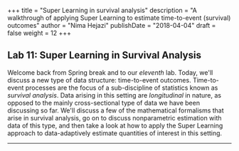 +++
title = "Super Learning in survival analysis"
description = "A walkthrough of applying Super Learning to estimate time-to-event (survival) outcomes"
author = "Nima Hejazi"
publishDate = "2018-04-04"
draft = false
weight = 12
+++

## Lab 11: Super Learning in Survival Analysis

Welcome back from Spring break and to our _eleventh_ lab. Today, we'll discuss a
new type of data structure: time-to-event outcomes. Time-to-event processes are
the focus of a sub-discipline of statistics known as _survival analysis_. Data
arising in this setting are _longitudinal_ in nature, as opposed to the mainly
cross-sectional type of data we have been discussing so far. We'll discuss a few
of the mathematical formalisms that arise in survival analysis, go on to discuss
nonparametric estimation with data of this type, and then take a look at how to
apply the Super Learning approach to data-adaptively estimate quantities of
interest in this setting.

---
